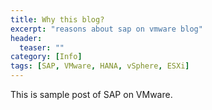 ```yaml
---
title: Why this blog?
excerpt: "reasons about sap on vmware blog"
header:
  teaser: ""
category: [Info]
tags: [SAP, VMware, HANA, vSphere, ESXi]
---
```


This is sample post of SAP on VMware.
